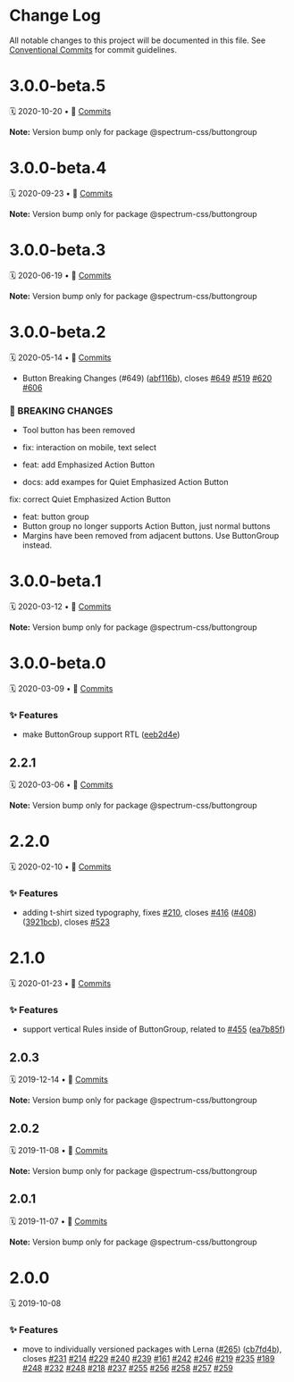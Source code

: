 # Change Log

All notable changes to this project will be documented in this file.
See [Conventional Commits](https://conventionalcommits.org) for commit guidelines.

<a name="3.0.0-beta.5"></a>
# 3.0.0-beta.5
🗓 2020-10-20 • 📝 [Commits](https://github.com/adobe/spectrum-css/compare/@spectrum-css/buttongroup@3.0.0-beta.4...@spectrum-css/buttongroup@3.0.0-beta.5)

**Note:** Version bump only for package @spectrum-css/buttongroup





<a name="3.0.0-beta.4"></a>
# 3.0.0-beta.4
🗓 2020-09-23 • 📝 [Commits](https://github.com/adobe/spectrum-css/compare/@spectrum-css/buttongroup@3.0.0-beta.3...@spectrum-css/buttongroup@3.0.0-beta.4)

**Note:** Version bump only for package @spectrum-css/buttongroup





<a name="3.0.0-beta.3"></a>
# 3.0.0-beta.3
🗓 2020-06-19 • 📝 [Commits](https://github.com/adobe/spectrum-css/compare/@spectrum-css/buttongroup@3.0.0-beta.2...@spectrum-css/buttongroup@3.0.0-beta.3)

**Note:** Version bump only for package @spectrum-css/buttongroup





<a name="3.0.0-beta.2"></a>
# 3.0.0-beta.2
🗓 2020-05-14 • 📝 [Commits](https://github.com/adobe/spectrum-css/compare/@spectrum-css/buttongroup@3.0.0-beta.1...@spectrum-css/buttongroup@3.0.0-beta.2)

* Button Breaking Changes (#649) ([abf116b](https://github.com/adobe/spectrum-css/commit/abf116b)), closes [#649](https://github.com/adobe/spectrum-css/issues/649) [#519](https://github.com/adobe/spectrum-css/issues/519) [#620](https://github.com/adobe/spectrum-css/issues/620) [#606](https://github.com/adobe/spectrum-css/issues/606)


### 🛑 BREAKING CHANGES

* Tool button has been removed

* fix: interaction on mobile, text select

* feat: add Emphasized Action Button

* docs: add exampes for Quiet Emphasized Action Button

fix: correct Quiet Emphasized Action Button

* feat: button group
* Button group no longer supports Action Button, just normal buttons
* Margins have been removed from adjacent buttons. Use ButtonGroup instead.





<a name="3.0.0-beta.1"></a>
# 3.0.0-beta.1
🗓 2020-03-12 • 📝 [Commits](https://github.com/adobe/spectrum-css/compare/@spectrum-css/buttongroup@3.0.0-beta.0...@spectrum-css/buttongroup@3.0.0-beta.1)

**Note:** Version bump only for package @spectrum-css/buttongroup





<a name="3.0.0-beta.0"></a>
# 3.0.0-beta.0
🗓 2020-03-09 • 📝 [Commits](https://github.com/adobe/spectrum-css/compare/@spectrum-css/buttongroup@2.2.1...@spectrum-css/buttongroup@3.0.0-beta.0)

### ✨ Features

* make ButtonGroup support RTL ([eeb2d4e](https://github.com/adobe/spectrum-css/commit/eeb2d4e))





<a name="2.2.1"></a>
## 2.2.1
🗓 2020-03-06 • 📝 [Commits](https://github.com/adobe/spectrum-css/compare/@spectrum-css/buttongroup@2.2.0...@spectrum-css/buttongroup@2.2.1)

**Note:** Version bump only for package @spectrum-css/buttongroup





<a name="2.2.0"></a>
# 2.2.0
🗓 2020-02-10 • 📝 [Commits](https://github.com/adobe/spectrum-css/compare/@spectrum-css/buttongroup@2.1.0...@spectrum-css/buttongroup@2.2.0)

### ✨ Features

* adding t-shirt sized typography, fixes [#210](https://github.com/adobe/spectrum-css/issues/210), closes [#416](https://github.com/adobe/spectrum-css/issues/416) ([#408](https://github.com/adobe/spectrum-css/issues/408)) ([3921bcb](https://github.com/adobe/spectrum-css/commit/3921bcb)), closes [#523](https://github.com/adobe/spectrum-css/issues/523)





<a name="2.1.0"></a>
# 2.1.0
🗓 2020-01-23 • 📝 [Commits](https://github.com/adobe/spectrum-css/compare/@spectrum-css/buttongroup@2.0.3...@spectrum-css/buttongroup@2.1.0)

### ✨ Features

* support vertical Rules inside of ButtonGroup, related to [#455](https://github.com/adobe/spectrum-css/issues/455) ([ea7b85f](https://github.com/adobe/spectrum-css/commit/ea7b85f))





<a name="2.0.3"></a>
## 2.0.3
🗓 2019-12-14 • 📝 [Commits](https://github.com/adobe/spectrum-css/compare/@spectrum-css/buttongroup@2.0.2...@spectrum-css/buttongroup@2.0.3)

**Note:** Version bump only for package @spectrum-css/buttongroup





<a name="2.0.2"></a>
## 2.0.2
🗓 2019-11-08 • 📝 [Commits](https://github.com/adobe/spectrum-css/compare/@spectrum-css/buttongroup@2.0.1...@spectrum-css/buttongroup@2.0.2)

**Note:** Version bump only for package @spectrum-css/buttongroup





<a name="2.0.1"></a>
## 2.0.1
🗓 2019-11-07 • 📝 [Commits](https://github.com/adobe/spectrum-css/compare/@spectrum-css/buttongroup@2.0.0...@spectrum-css/buttongroup@2.0.1)

**Note:** Version bump only for package @spectrum-css/buttongroup





<a name="2.0.0"></a>
# 2.0.0
🗓 2019-10-08

### ✨ Features

* move to individually versioned packages with Lerna ([#265](https://github.com/adobe/spectrum-css/issues/265)) ([cb7fd4b](https://github.com/adobe/spectrum-css/commit/cb7fd4b)), closes [#231](https://github.com/adobe/spectrum-css/issues/231) [#214](https://github.com/adobe/spectrum-css/issues/214) [#229](https://github.com/adobe/spectrum-css/issues/229) [#240](https://github.com/adobe/spectrum-css/issues/240) [#239](https://github.com/adobe/spectrum-css/issues/239) [#161](https://github.com/adobe/spectrum-css/issues/161) [#242](https://github.com/adobe/spectrum-css/issues/242) [#246](https://github.com/adobe/spectrum-css/issues/246) [#219](https://github.com/adobe/spectrum-css/issues/219) [#235](https://github.com/adobe/spectrum-css/issues/235) [#189](https://github.com/adobe/spectrum-css/issues/189) [#248](https://github.com/adobe/spectrum-css/issues/248) [#232](https://github.com/adobe/spectrum-css/issues/232) [#248](https://github.com/adobe/spectrum-css/issues/248) [#218](https://github.com/adobe/spectrum-css/issues/218) [#237](https://github.com/adobe/spectrum-css/issues/237) [#255](https://github.com/adobe/spectrum-css/issues/255) [#256](https://github.com/adobe/spectrum-css/issues/256) [#258](https://github.com/adobe/spectrum-css/issues/258) [#257](https://github.com/adobe/spectrum-css/issues/257) [#259](https://github.com/adobe/spectrum-css/issues/259)
